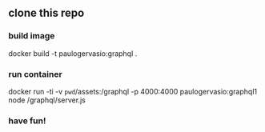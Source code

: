 
## clone this repo


### build image
docker build -t paulogervasio:graphql .


### run container
docker run -ti  -v `pwd`/assets:/graphql -p 4000:4000 paulogervasio:graphql1 node /graphql/server.js


### have fun!
